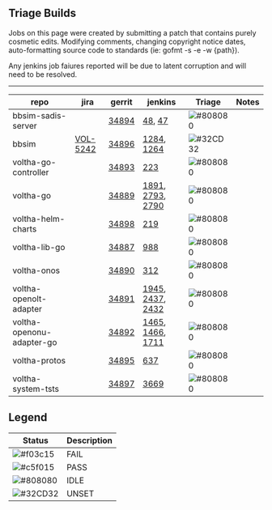 
Triage Builds
-------------

Jobs on this page were created by submitting a patch that contains purely
cosmetic edits.  Modifying comments, changing copyright notice dates,
auto-formatting source code to standards (ie: gofmt -s -e -w {path}).

Any jenkins job faiures reported will be due to latent corruption and
will need to be resolved.

---

| repo  | jira | gerrit             | jenkins | Triage | Notes               |
| ----- | ---- | ------------------ | ------- | ------ | --------------------|
| bbsim-sadis-server |  | [34894](https://gerrit.opencord.org/c/bbsim-sadis-server/+/34894) | [48](https://jenkins.opencord.org/job/verify_bbsim-sadis-server_unit-test/48), [47](https://jenkins.opencord.org/job/verify_bbsim-sadis-server_sanity-test/47) | ![#808080](https://placehold.co/15x15/808080/808080.png) |  |
| bbsim | [VOL-5242](https://jira.opencord.org/browse/VOL-5242) | [34896](https://gerrit.opencord.org/c/bbsim/+/34896) | [1284](https://jenkins.opencord.org/job/verify_bbsim_unit-test/1284/console), [1264](https://jenkins.opencord.org/job/verify_bbsim_sanity-test/1264/console) | ![#32CD32](https://placehold.co/15x15/32CD32/32CD32.png) |  |
| voltha-go-controller |  | [34893](https://gerrit.opencord.org/c/voltha-go-controller/+/34893) | [223](https://jenkins.opencord.org/job/verify_voltha-go-controller_unit-test/223) | ![#808080](https://placehold.co/15x15/808080/808080.png) |  |
| voltha-go |  | [34889](https://gerrit.opencord.org/c/voltha-go/+/34889) | [1891](https://jenkins.opencord.org/job/verify_voltha-go_sanity-test/1891/console), [2793](https://jenkins.opencord.org/job/verify_voltha-go_unit-test-tests/2793/console), [2790](https://jenkins.opencord.org/job/verify_voltha-go_unit-test-lint/2790/console) | ![#808080](https://placehold.co/15x15/808080/808080.png) |  |
| voltha-helm-charts |  | [34898](https://gerrit.opencord.org/c/voltha-helm-charts/+/34898) | [219](https://jenkins.opencord.org/job/tag-check_voltha-helm-charts/219/console) | ![#808080](https://placehold.co/15x15/808080/808080.png) |  |
| voltha-lib-go |  | [34887](https://gerrit.opencord.org/c/voltha-lib-go/+/34887) | [988](https://jenkins.opencord.org/job/verify_voltha-lib-go_unit-test/988/console) | ![#808080](https://placehold.co/15x15/808080/808080.png) |  |
| voltha-onos |  | [34890](https://gerrit.opencord.org/c/voltha-onos/+/34890) | [312](https://jenkins.opencord.org/job/verify_voltha-onos_sanity-test/312) | ![#808080](https://placehold.co/15x15/808080/808080.png) |  |
| voltha-openolt-adapter |  | [34891](https://gerrit.opencord.org/c/voltha-openolt-adapter/+/34891) | [1945](https://jenkins.opencord.org/job/verify_voltha-openolt-adapter_sanity-test/1945), [2437](https://jenkins.opencord.org/job/verify_voltha-openolt-adapter_unit-test-lint/2437), [2432](https://jenkins.opencord.org/job/verify_voltha-openolt-adapter_unit-test-tests/2432) | ![#808080](https://placehold.co/15x15/808080/808080.png) |  |
| voltha-openonu-adapter-go |  | [34892](https://gerrit.opencord.org/c/voltha-openonu-adapter-go/+/34892) | [1465](https://jenkins.opencord.org/job/verify_voltha-openonu-adapter-go_unit-test-tests/1465), [1466](https://jenkins.opencord.org/job/verify_voltha-openonu-adapter-go_unit-test-lint/1466), [1711](https://jenkins.opencord.org/job/verify_voltha-openonu-adapter-go_sanity-test/1711) | ![#808080](https://placehold.co/15x15/808080/808080.png) |  |
| voltha-protos |  | [34895](https://gerrit.opencord.org/c/voltha-protos/+/34895) | [637](https://jenkins.opencord.org/job/verify_voltha-protos_unit-test/637/console) | ![#808080](https://placehold.co/15x15/808080/808080.png) |  |
| voltha-system-tsts |  | [34897](https://gerrit.opencord.org/c/voltha-system-tests/+/34897) | [3669](https://jenkins.opencord.org/job/verify_voltha-system-tests_sanity-test/3669/console) | ![#808080](https://placehold.co/15x15/808080/808080.png) |  |

Legend
------

| Status | Description |
| ------ | ------------------------------------------------------  |
| ![#f03c15](https://placehold.co/15x15/f03c15/f03c15.png) | FAIL  |
| ![#c5f015](https://placehold.co/15x15/c5f015/c5f015.png) | PASS  |
| ![#808080](https://placehold.co/15x15/808080/808080.png) | IDLE  |
| ![#32CD32](https://placehold.co/15x15/32CD32/32CD32.png) | UNSET |

